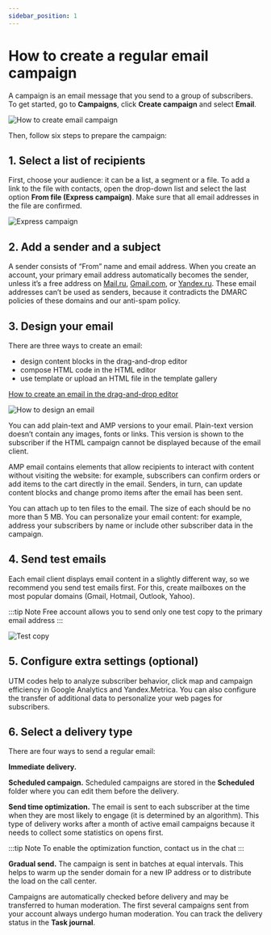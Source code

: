 ```yaml
---
sidebar_position: 1
---
```


# How to create a regular email campaign

A campaign is an email message that you send to a group of subscribers. To get started, go to **Campaigns**, click **Create campaign** and select **Email**.

![How to create email campaign](/img/email-campaigns/create-your-campaign/how-to-send-email-campaign/how-to-create-email-campaign-en.gif) <br/>

Then, follow six steps to prepare the campaign:

## 1. Select a list of recipients
First, choose your audience: it can be a list, a segment or a file. To add a link to the file with contacts, open the drop-down list and select the last option **From file (Express campaign)**. Make sure that all email addresses in the file are confirmed.

![Express campaign](/img/email-campaigns/create-your-campaign/how-to-send-email-campaign//express-campaign-en.gif) <br/>

## 2. Add a sender and a subject
A sender consists of “From” name and email address. When you create an account, your primary email address automatically becomes the sender, unless it’s a free address on [Mail.ru](https://mail.ru), [Gmail.com](https://gmail.com), or [Yandex.ru](https://yandex.ru). These email addresses can’t be used as senders, because it contradicts the DMARC policies of these domains and our anti-spam policy.

## 3. Design your email
There are three ways to create an email:
- design content blocks in the drag-and-drop editor
- compose HTML code in the HTML editor
- use template or upload an HTML file in the template gallery

[How to create an email in the drag-and-drop editor](./drag-and-drop-editor.md)

![How to design an email](/img/email-campaigns/create-your-campaign/how-to-send-email-campaign/how-to-design-an-email-en.png) <br/>

You can add plain-text and AMP versions to your email. Plain-text version doesn’t contain any images, fonts or links. This version is shown to the subscriber if the HTML campaign cannot be displayed because of the email client.

AMP email contains elements that allow recipients to interact with content without visiting the website: for example, subscribers can confirm orders or add items to the cart directly in the email. Senders, in turn, can update content blocks and change promo items after the email has been sent.

You can attach up to ten files to the email. The size of each should be no more than 5 MB. You can personalize your email content: for example, address your subscribers by name or include other subscriber data in the campaign.

## 4. Send test emails
Each email client displays email content in a slightly different way, so we recommend you send test emails first. For this, create mailboxes on the most popular domains (Gmail, Hotmail, Outlook, Yahoo).

:::tip Note
Free account allows you to send only one test copy to the primary email address
:::

![Test copy](/img/email-campaigns/create-your-campaign/how-to-send-email-campaign/test-copy-en.png) <br/>

## 5. Configure extra settings (optional)
UTM codes help to analyze subscriber behavior, click map and campaign efficiency in Google Analytics and Yandex.Metriсa. You can also configure the transfer of additional data to personalize your web pages for subscribers.

## 6. Select a delivery type
There are four ways to send a regular email:

**Immediate delivery.**

**Scheduled campaign.** Scheduled campaigns are stored in the **Scheduled** folder where you can edit them before the delivery.

**Send time optimization.** The email is sent to each subscriber at the time when they are most likely to engage (it is determined by an algorithm). This type of delivery works after a month of active email campaigns because it needs to collect some statistics on opens first.

:::tip Note
To enable the optimization function, contact us in the chat
:::

**Gradual send.** The campaign is sent in batches at equal intervals. This helps to warm up the sender domain for a new IP address or to distribute the load on the call center.

Campaigns are automatically checked before delivery and may be transferred to human moderation. The first several campaigns sent from your account always undergo human moderation. You can track the delivery status in the **Task journal**.